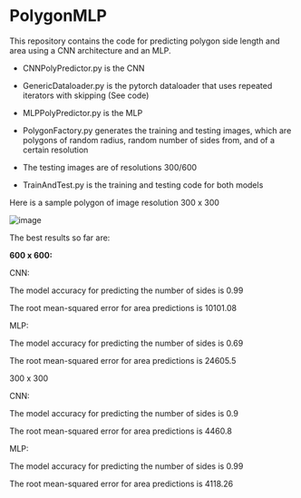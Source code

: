 # PolygonMLP

This repository contains the code for predicting polygon side length and area using a CNN architecture and an MLP. 

- CNNPolyPredictor.py is the CNN

- GenericDataloader.py is the pytorch dataloader that uses repeated iterators with skipping (See code)

- MLPPolyPredictor.py is the MLP 

- PolygonFactory.py generates the training and testing images, which are polygons of random radius, random number of sides from, and of a certain resolution

- The testing images are of resolutions 300/600 

- TrainAndTest.py is the training and testing code for both models

Here is a sample polygon of image resolution 300 x 300

![image](https://user-images.githubusercontent.com/23439776/125388360-5ca21a80-e36d-11eb-9d4c-1ee62b7ec6e3.png)

The best results so far are:

**600 x 600:**

CNN: 

The model accuracy for predicting the number of sides is 0.99

The root mean-squared error for area predictions is 10101.08

MLP:

The model accuracy for predicting the number of sides is 0.69

The root mean-squared error for area predictions is 24605.5


300 x 300

CNN: 

The model accuracy for predicting the number of sides is 0.9

The root mean-squared error for area predictions is 4460.8

MLP:

The model accuracy for predicting the number of sides is 0.99

The root mean-squared error for area predictions is 4118.26
